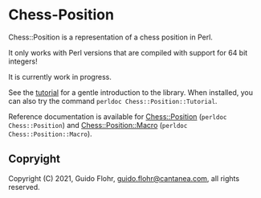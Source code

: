 # Chess-Position

Chess::Position is a representation of a chess position in Perl.

It only works with Perl versions that are compiled with support for 64
bit integers!

It is currently work in progress.

See the [tutorial](Tutorial.md) for a gentle introduction to the library.
When installed, you can also try the command
`perldoc Chess::Position::Tutorial`.

Reference documentation is available for
[Chess::Position](lib/Chess/Position.pod) (`perldoc Chess::Position`)
and
[Chess::Position::Macro](lib/Chess/Position/Macro.pod)
(`perldoc Chess::Position::Macro`).


## Copryight

Copyright (C) 2021, Guido Flohr, guido.flohr@cantanea.com, all rights reserved.